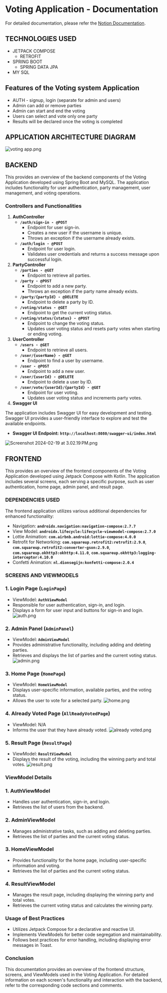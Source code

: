 # Voting Application - Documentation

For detailed documentation, please refer the [Notion Documentation](https://billowy-tendency-afc.notion.site/Voting-Application-Documentation-83e595b7bdd94c49956753733b014b17).

## TECHNOLOGIES USED

- JETPACK COMPOSE
  - RETROFIT
- SPRING BOOT
  - SPRING DATA JPA
- MY SQL

## **Features of the Voting system Application**

- AUTH - signup, login (separate for admin and users)
- Admin can add or remove parties
- Admin can start and end the voting
- Users can select and vote only one party
- Results will be declared once the voting is completed

## **APPLICATION ARCHITECTURE DIAGRAM**

![voting app.png](images/voting_app.png)

## **BACKEND**

This provides an overview of the backend components of the Voting Application developed using Spring Boot and MySQL. The application includes functionality for user authentication, party management, user management, and voting operations.

### Controllers and Functionalities

1. **AuthController**
   - **`/auth/sign-in - @POST`**
     - Endpoint for user sign-in.
     - Creates a new user if the username is unique.
     - Throws an exception if the username already exists.
   - **`/auth/login - @POST`**
     - Endpoint for user login.
     - Validates user credentials and returns a success message upon successful login.
2. **PartyController**
   - **`/parties - @GET`**
     - Endpoint to retrieve all parties.
   - **`/party - @POST`**
     - Endpoint to add a new party.
     - Throws an exception if the party name already exists.
   - **`/party/{partyId} - @DELETE`**
     - Endpoint to delete a party by ID.
   - **`/voting/status - @GET`**
     - Endpoint to get the current voting status.
   - **`/voting/status/{status} - @POST`**
     - Endpoint to change the voting status.
     - Updates user voting status and resets party votes when starting or ending voting.
3. **UserController**
   - **`/users - @GET`**
     - Endpoint to retrieve all users.
   - **`/user/{userName} - @GET`**
     - Endpoint to find a user by username.
   - **`/user - @POST`**
     - Endpoint to add a new user.
   - **`/user/{userId} - @DELETE`**
     - Endpoint to delete a user by ID.
   - **`/user/vote/{userId}/{partyId} - @GET`**
     - Endpoint for user voting.
     - Updates user voting status and increments party votes.
4. **Swagger UI**

The application includes Swagger UI for easy development and testing. Swagger UI provides a user-friendly interface to explore and test the available endpoints.

- **Swagger UI Endpoint:** **`http://localhost:8080/swagger-ui/index.html`**

![Screenshot 2024-02-19 at 3.02.19 PM.png](images/Screenshot_2024-02-19_at_3.02.19_PM.png)

## FRONTEND

This provides an overview of the frontend components of the Voting Application developed using Jetpack Compose with Kotlin. The application includes several screens, each serving a specific purpose, such as user authentication, home page, admin panel, and result page.

### DEPENDENCIES USED

The frontend application utilizes various additional dependencies for enhanced functionality:

- Navigation: **`androidx.navigation:navigation-compose:2.7.7`**
- View Model: **`androidx.lifecycle:lifecycle-viewmodel-compose:2.7.0`**
- Lottie Animation: **`com.airbnb.android:lottie-compose:4.0.0`**
- Retrofit for Networking:
  **`com.squareup.retrofit2:retrofit:2.9.0`**, **`com.squareup.retrofit2:converter-gson:2.9.0`**, **`com.squareup.okhttp3:okhttp:4.11.0`**, **`com.squareup.okhttp3:logging-interceptor:4.10.0`**
- Confetti Animation: **`nl.dionsegijn:konfetti-compose:2.0.4`**

### SCREENS AND VIEWMODELS

### **1. Login Page (`LoginPage`)**

- ViewModel: **`AuthViewModel`**
- Responsible for user authentication, sign-in, and login.
- Displays a form for user input and buttons for sign-in and login.
  ![auth.png](images/auth.png)

### **2. Admin Panel (`AdminPanel`)**

- ViewModel: **`AdminViewModel`**
- Provides administrative functionality, including adding and deleting parties.
- Retrieves and displays the list of parties and the current voting status.
  ![admin.png](images/admin.png)

### **3. Home Page (`HomePage`)**

- ViewModel: **`HomeViewModel`**
- Displays user-specific information, available parties, and the voting status.
- Allows the user to vote for a selected party.
  ![home.png](images/home.png)

### **4. Already Voted Page (`AllReadyVotedPage`)**

- ViewModel: N/A
- Informs the user that they have already voted.
  ![already voted.png](images/already_voted.png)

### **5. Result Page (`ResultPage`)**

- ViewModel: **`ResultViewModel`**
- Displays the result of the voting, including the winning party and total votes.
  ![result.png](images/result.png)

### ViewModel Details

### **1. AuthViewModel**

- Handles user authentication, sign-in, and login.
- Retrieves the list of users from the backend.

### **2. AdminViewModel**

- Manages administrative tasks, such as adding and deleting parties.
- Retrieves the list of parties and the current voting status.

### **3. HomeViewModel**

- Provides functionality for the home page, including user-specific information and voting.
- Retrieves the list of parties and the current voting status.

### **4. ResultViewModel**

- Manages the result page, including displaying the winning party and total votes.
- Retrieves the current voting status and calculates the winning party.

### Usage of Best Practices

- Utilizes Jetpack Compose for a declarative and reactive UI.
- Implements ViewModels for better code segregation and maintainability.
- Follows best practices for error handling, including displaying error messages in Toast.

### Conclusion

This documentation provides an overview of the frontend structure, screens, and ViewModels used in the Voting Application. For detailed information on each screen's functionality and interaction with the backend, refer to the corresponding code sections and comments.
